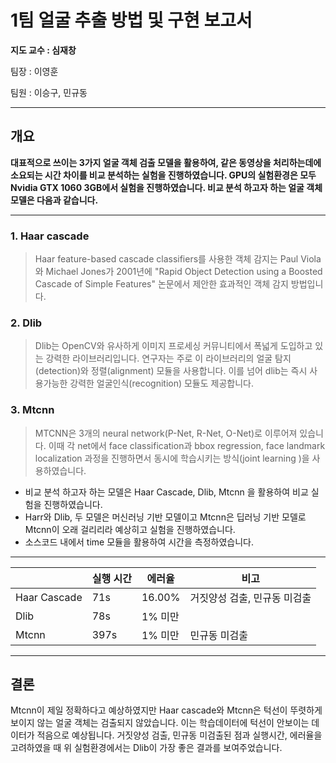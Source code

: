 # 1**팀 얼굴 추출 방법 및 구현 보고서**

**지도 교수 : 심재창**

팀장 : 이영훈

팀원 : 이승구, 민규동

------

## 개요

**대표적으로 쓰이는 3가지 얼굴 객체 검출 모델을 활용하여, 같은 동영상을 처리하는데에 소요되는 시간 차이를 비교 분석하는 실험을 진행하였습니다. GPU의 실험환경은 모두 Nvidia GTX 1060 3GB에서 실험을 진행하였습니다. 비교 분석 하고자 하는 얼굴 객체 모델은 다음과 같습니다.**

------

### 1. Haar cascade

> Haar feature-based cascade classifiers를 사용한 객체 감지는 Paul Viola와 Michael Jones가 2001년에 "Rapid Object Detection using a Boosted Cascade of Simple Features" 논문에서 제안한 효과적인 객체 감지 방법입니다.

### **2. Dlib**

> Dlib는 OpenCV와 유사하게 이미지 프로세싱 커뮤니티에서 폭넓게 도입하고 있는 강력한 라이브러리입니다. 연구자는 주로 이 라이브러리의 얼굴 탐지(detection)와 정렬(alignment) 모듈을 사용합니다. 이를 넘어 dlib는 즉시 사용가능한 강력한 얼굴인식(recognition) 모듈도 제공합니다.

### **3. Mtcnn**

> MTCNN은 3개의 neural network(P-Net, R-Net, O-Net)로 이루어져 있습니다. 이때 각 net에서 face classification과 bbox regression, face landmark localization 과정을 진행하면서 동시에 학습시키는 방식(joint learning )을 사용하였습니다.

- 비교 분석 하고자 하는 모델은 Haar Cascade, Dlib, Mtcnn 을 활용하여 비교 실험을 진행하였습니다.
- Harr와 Dlib, 두 모델은 머신러닝 기반 모델이고 Mtcnn은 딥러닝 기반 모델로 Mtcnn이 오래 걸리리라 예상히고 실험을 진행하였습니다.
- 소스코드 내에서 time 모듈을 활용하여 시간을 측정하였습니다.
---
|  | 실행 시간 | 에러율 | 비고 |
| --- | --- | --- | --- |
| Haar Cascade | 71s | 16.00% | 거짓양성 검출, 민규동 미검출 |
| Dlib | 78s | 1% 미만 |  |
| Mtcnn | 397s | 1% 미만 | 민규동 미검출 |

---
## 결론
Mtcnn이 제일 정확하다고 예상하였지만 Haar cascade와 Mtcnn은 턱선이 뚜렷하게 보이지 않는 얼굴 객체는 검출되지 않았습니다. 이는 학습데이터에 턱선이 안보이는 데이터가 적음으로 예상됩니다. 
거짓양성 검출, 민규동 미검출된 점과 실행시간, 에러율을 고려하였을 때 위 실험환경에서는 Dlib이 가장 좋은 결과를 보여주었습니다.




